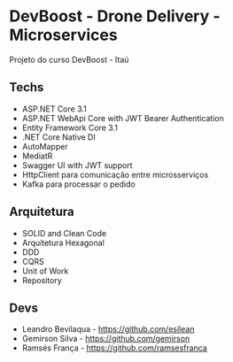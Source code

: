 # DevBoost - Drone Delivery - Microservices

Projeto do curso DevBoost - Itaú

## Techs

- ASP.NET Core 3.1
- ASP.NET WebApi Core with JWT Bearer Authentication
- Entity Framework Core 3.1
- .NET Core Native DI
- AutoMapper
- MediatR
- Swagger UI with JWT support
- HttpClient para comunicação entre microsserviços
- Kafka para processar o pedido

## Arquitetura

- SOLID and Clean Code
- Arquitetura Hexagonal
- DDD
- CQRS
- Unit of Work
- Repository

## Devs

- Leandro Bevilaqua - https://github.com/esilean
- Gemirson Silva - https://github.com/gemirson
- Ramsés França - https://github.com/ramsesfranca
